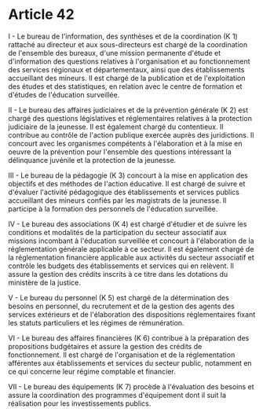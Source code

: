 # Article 42

I - Le bureau de l'information, des synthèses et de la coordination (K 1) rattaché au directeur et aux sous-directeurs est chargé de la coordination de l'ensemble des bureaux, d'une mission permanente d'étude et d'information des questions relatives à l'organisation et au fonctionnement des services régionaux et départementaux, ainsi que des établissements accueillant des mineurs. Il est chargé de la publication et de l'exploitation des études et des statistiques, en relation avec le centre de formation et d'études de l'éducation surveillée.

II - Le bureau des affaires judiciaires et de la prévention générale (K 2) est chargé des questions législatives et réglementaires relatives à la protection judiciaire de la jeunesse. Il est également chargé du contentieux. Il contribue au contrôle de l'action publique exercée auprès des juridictions. Il concourt avec les organismes compétents à l'élaboration et à la mise en oeuvre de la prévention pour l'ensemble des questions intéressant la délinquance juvénile et la protection de la jeunesse.

III - Le bureau de la pédagogie (K 3) concourt à la mise en application des objectifs et des méthodes de l'action éducative. Il est chargé de suivre et d'évaluer l'activité pédagogique des établissements et services publics accueillant des mineurs confiés par les magistrats de la jeunesse. Il participe à la formation des personnels de l'éducation surveillée.

IV - Le bureau des associations (K 4) est chargé d'étudier et de suivre les conditions et modalités de la participation du secteur associatif aux missions incombant à l'éducation surveillée et concourt à l'élaboration de la réglementation générale applicable à ce secteur. Il est également chargé de la réglementation financière applicable aux activités du secteur associatif et contrôle les budgets des établissements et services qui en relèvent. Il assure la gestion des crédits inscrits à ce titre dans les dotations du ministère de la justice.

V - Le bureau du personnel (K 5) est chargé de la détermination des besoins en personnel, du recrutement et de la gestion des agents des services extérieurs et de l'élaboration des dispositions réglementaires fixant les statuts particuliers et les régimes de rémunération.

VI - Le bureau des affaires financières (K 6) contribue à la préparation des propositions budgétaires et assure la gestion des crédits de fonctionnement. Il est chargé de l'organisation et de la réglementation afférentes aux établissements et services du secteur public, notamment en ce qui concerne leur régime comptable et financier.

VII - Le bureau des équipements (K 7) procède à l'évaluation des besoins et assure la coordination des programmes d'équipement dont il suit la réalisation pour les investissements publics.
